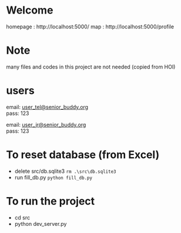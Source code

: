 # Welcome

homepage : http://localhost:5000/
map : http://localhost:5000/profile

# Note
many files and codes in this project are not needed (copied from HOI)

# users

email: user_tel@senior_buddy.org    
pass: 123    

<!--  -->

email: user_jr@senior_buddy.org    
pass: 123    

# To reset database (from Excel)
* delete src/db.sqlite3 ```rm .\src\db.sqlite3``` 
* run fill_db.py ```python fill_db.py```


# To run the project

* cd src
* python dev_server.py

